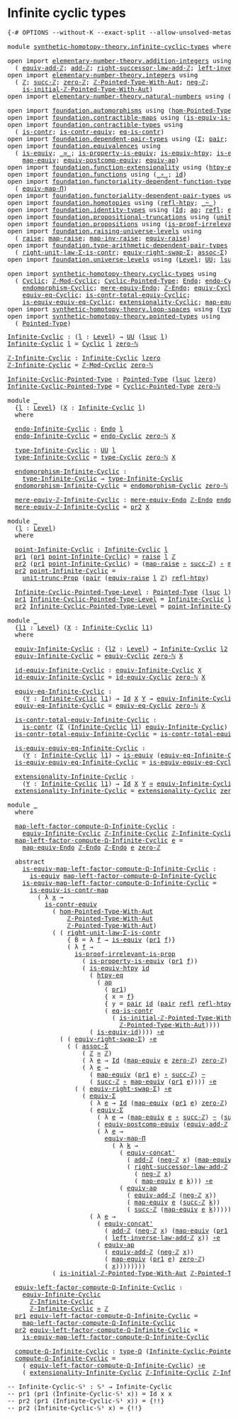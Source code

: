 # Infinite cyclic types

<pre class="Agda"><a id="34" class="Symbol">{-#</a> <a id="38" class="Keyword">OPTIONS</a> <a id="46" class="Pragma">--without-K</a> <a id="58" class="Pragma">--exact-split</a> <a id="72" class="Pragma">--allow-unsolved-metas</a> <a id="95" class="Symbol">#-}</a>

<a id="100" class="Keyword">module</a> <a id="107" href="synthetic-homotopy-theory.infinite-cyclic-types.html" class="Module">synthetic-homotopy-theory.infinite-cyclic-types</a> <a id="155" class="Keyword">where</a>

<a id="162" class="Keyword">open</a> <a id="167" class="Keyword">import</a> <a id="174" href="elementary-number-theory.addition-integers.html" class="Module">elementary-number-theory.addition-integers</a> <a id="217" class="Keyword">using</a>
  <a id="225" class="Symbol">(</a> <a id="227" href="elementary-number-theory.addition-integers.html#14008" class="Function">equiv-add-ℤ</a><a id="238" class="Symbol">;</a> <a id="240" href="elementary-number-theory.addition-integers.html#1489" class="Function">add-ℤ</a><a id="245" class="Symbol">;</a> <a id="247" href="elementary-number-theory.addition-integers.html#4028" class="Function">right-successor-law-add-ℤ</a><a id="272" class="Symbol">;</a> <a id="274" href="elementary-number-theory.addition-integers.html#7226" class="Function">left-inverse-law-add-ℤ</a><a id="296" class="Symbol">)</a>
<a id="298" class="Keyword">open</a> <a id="303" class="Keyword">import</a> <a id="310" href="elementary-number-theory.integers.html" class="Module">elementary-number-theory.integers</a> <a id="344" class="Keyword">using</a>
  <a id="352" class="Symbol">(</a> <a id="354" href="elementary-number-theory.integers.html#1789" class="Function">ℤ</a><a id="355" class="Symbol">;</a> <a id="357" href="elementary-number-theory.integers.html#3380" class="Function">succ-ℤ</a><a id="363" class="Symbol">;</a> <a id="365" href="elementary-number-theory.integers.html#2041" class="Function">zero-ℤ</a><a id="371" class="Symbol">;</a> <a id="373" href="elementary-number-theory.integers.html#11253" class="Function">ℤ-Pointed-Type-With-Aut</a><a id="396" class="Symbol">;</a> <a id="398" href="elementary-number-theory.integers.html#3749" class="Function">neg-ℤ</a><a id="403" class="Symbol">;</a>
    <a id="409" href="elementary-number-theory.integers.html#20772" class="Function">is-initial-ℤ-Pointed-Type-With-Aut</a><a id="443" class="Symbol">)</a>
<a id="445" class="Keyword">open</a> <a id="450" class="Keyword">import</a> <a id="457" href="elementary-number-theory.natural-numbers.html" class="Module">elementary-number-theory.natural-numbers</a> <a id="498" class="Keyword">using</a> <a id="504" class="Symbol">(</a><a id="505" href="elementary-number-theory.natural-numbers.html#1465" class="InductiveConstructor">zero-ℕ</a><a id="511" class="Symbol">)</a>

<a id="514" class="Keyword">open</a> <a id="519" class="Keyword">import</a> <a id="526" href="foundation.automorphisms.html" class="Module">foundation.automorphisms</a> <a id="551" class="Keyword">using</a> <a id="557" class="Symbol">(</a><a id="558" href="foundation.automorphisms.html#2986" class="Function">hom-Pointed-Type-With-Aut</a><a id="583" class="Symbol">)</a>
<a id="585" class="Keyword">open</a> <a id="590" class="Keyword">import</a> <a id="597" href="foundation.contractible-maps.html" class="Module">foundation.contractible-maps</a> <a id="626" class="Keyword">using</a> <a id="632" class="Symbol">(</a><a id="633" href="foundation-core.contractible-maps.html#2368" class="Function">is-equiv-is-contr-map</a><a id="654" class="Symbol">)</a>
<a id="656" class="Keyword">open</a> <a id="661" class="Keyword">import</a> <a id="668" href="foundation.contractible-types.html" class="Module">foundation.contractible-types</a> <a id="698" class="Keyword">using</a>
  <a id="706" class="Symbol">(</a> <a id="708" href="foundation-core.contractible-types.html#925" class="Function">is-contr</a><a id="716" class="Symbol">;</a> <a id="718" href="foundation-core.contractible-types.html#3230" class="Function">is-contr-equiv</a><a id="732" class="Symbol">;</a> <a id="734" href="foundation-core.contractible-types.html#1232" class="Function">eq-is-contr</a><a id="745" class="Symbol">)</a>
<a id="747" class="Keyword">open</a> <a id="752" class="Keyword">import</a> <a id="759" href="foundation.dependent-pair-types.html" class="Module">foundation.dependent-pair-types</a> <a id="791" class="Keyword">using</a> <a id="797" class="Symbol">(</a><a id="798" href="foundation-core.dependent-pair-types.html#502" class="Record">Σ</a><a id="799" class="Symbol">;</a> <a id="801" href="foundation-core.dependent-pair-types.html#575" class="InductiveConstructor">pair</a><a id="805" class="Symbol">;</a> <a id="807" href="foundation-core.dependent-pair-types.html#592" class="Field">pr1</a><a id="810" class="Symbol">;</a> <a id="812" href="foundation-core.dependent-pair-types.html#604" class="Field">pr2</a><a id="815" class="Symbol">)</a>
<a id="817" class="Keyword">open</a> <a id="822" class="Keyword">import</a> <a id="829" href="foundation.equivalences.html" class="Module">foundation.equivalences</a> <a id="853" class="Keyword">using</a>
  <a id="861" class="Symbol">(</a> <a id="863" href="foundation-core.equivalences.html#1542" class="Function">is-equiv</a><a id="871" class="Symbol">;</a> <a id="873" href="foundation-core.equivalences.html#1607" class="Function Operator">_≃_</a><a id="876" class="Symbol">;</a> <a id="878" href="foundation.equivalences.html#13429" class="Function">is-property-is-equiv</a><a id="898" class="Symbol">;</a> <a id="900" href="foundation-core.equivalences.html#10132" class="Function">is-equiv-htpy</a><a id="913" class="Symbol">;</a> <a id="915" href="foundation-core.equivalences.html#2309" class="Function">is-equiv-id</a><a id="926" class="Symbol">;</a> <a id="928" href="foundation-core.equivalences.html#7843" class="Function Operator">_∘e_</a><a id="932" class="Symbol">;</a>
    <a id="938" href="foundation-core.equivalences.html#1807" class="Function">map-equiv</a><a id="947" class="Symbol">;</a> <a id="949" href="foundation.equivalences.html#18177" class="Function">equiv-postcomp-equiv</a><a id="969" class="Symbol">;</a> <a id="971" href="foundation-core.equivalences.html#16720" class="Function">equiv-ap</a><a id="979" class="Symbol">)</a>
<a id="981" class="Keyword">open</a> <a id="986" class="Keyword">import</a> <a id="993" href="foundation.function-extensionality.html" class="Module">foundation.function-extensionality</a> <a id="1028" class="Keyword">using</a> <a id="1034" class="Symbol">(</a><a id="1035" href="foundation.function-extensionality.html#946" class="Function">htpy-eq</a><a id="1042" class="Symbol">)</a>
<a id="1044" class="Keyword">open</a> <a id="1049" class="Keyword">import</a> <a id="1056" href="foundation.functions.html" class="Module">foundation.functions</a> <a id="1077" class="Keyword">using</a> <a id="1083" class="Symbol">(</a><a id="1084" href="foundation-core.functions.html#407" class="Function Operator">_∘_</a><a id="1087" class="Symbol">;</a> <a id="1089" href="foundation-core.functions.html#309" class="Function">id</a><a id="1091" class="Symbol">)</a>
<a id="1093" class="Keyword">open</a> <a id="1098" class="Keyword">import</a> <a id="1105" href="foundation.functoriality-dependent-function-types.html" class="Module">foundation.functoriality-dependent-function-types</a> <a id="1155" class="Keyword">using</a>
  <a id="1163" class="Symbol">(</a> <a id="1165" href="foundation.functoriality-dependent-function-types.html#3637" class="Function">equiv-map-Π</a><a id="1176" class="Symbol">)</a>
<a id="1178" class="Keyword">open</a> <a id="1183" class="Keyword">import</a> <a id="1190" href="foundation.functoriality-dependent-pair-types.html" class="Module">foundation.functoriality-dependent-pair-types</a> <a id="1236" class="Keyword">using</a> <a id="1242" class="Symbol">(</a><a id="1243" href="foundation-core.functoriality-dependent-pair-types.html#10421" class="Function">equiv-Σ</a><a id="1250" class="Symbol">)</a>
<a id="1252" class="Keyword">open</a> <a id="1257" class="Keyword">import</a> <a id="1264" href="foundation.homotopies.html" class="Module">foundation.homotopies</a> <a id="1286" class="Keyword">using</a> <a id="1292" class="Symbol">(</a><a id="1293" href="foundation-core.homotopies.html#632" class="Function">refl-htpy</a><a id="1302" class="Symbol">;</a> <a id="1304" href="foundation-core.homotopies.html#467" class="Function Operator">_~_</a><a id="1307" class="Symbol">)</a>
<a id="1309" class="Keyword">open</a> <a id="1314" class="Keyword">import</a> <a id="1321" href="foundation.identity-types.html" class="Module">foundation.identity-types</a> <a id="1347" class="Keyword">using</a> <a id="1353" class="Symbol">(</a><a id="1354" href="foundation-core.identity-types.html#641" class="Datatype">Id</a><a id="1356" class="Symbol">;</a> <a id="1358" href="foundation-core.identity-types.html#2853" class="Function">ap</a><a id="1360" class="Symbol">;</a> <a id="1362" href="foundation-core.identity-types.html#694" class="InductiveConstructor">refl</a><a id="1366" class="Symbol">;</a> <a id="1368" href="foundation.identity-types.html#2710" class="Function">equiv-concat&#39;</a><a id="1381" class="Symbol">)</a>
<a id="1383" class="Keyword">open</a> <a id="1388" class="Keyword">import</a> <a id="1395" href="foundation.propositional-truncations.html" class="Module">foundation.propositional-truncations</a> <a id="1432" class="Keyword">using</a> <a id="1438" class="Symbol">(</a><a id="1439" href="foundation.propositional-truncations.html#2096" class="Function">unit-trunc-Prop</a><a id="1454" class="Symbol">)</a>
<a id="1456" class="Keyword">open</a> <a id="1461" class="Keyword">import</a> <a id="1468" href="foundation.propositions.html" class="Module">foundation.propositions</a> <a id="1492" class="Keyword">using</a> <a id="1498" class="Symbol">(</a><a id="1499" href="foundation-core.propositions.html#2978" class="Function">is-proof-irrelevant-is-prop</a><a id="1526" class="Symbol">)</a>
<a id="1528" class="Keyword">open</a> <a id="1533" class="Keyword">import</a> <a id="1540" href="foundation.raising-universe-levels.html" class="Module">foundation.raising-universe-levels</a> <a id="1575" class="Keyword">using</a>
  <a id="1583" class="Symbol">(</a> <a id="1585" href="foundation.raising-universe-levels.html#964" class="Datatype">raise</a><a id="1590" class="Symbol">;</a> <a id="1592" href="foundation.raising-universe-levels.html#1029" class="InductiveConstructor">map-raise</a><a id="1601" class="Symbol">;</a> <a id="1603" href="foundation.raising-universe-levels.html#1105" class="Function">map-inv-raise</a><a id="1616" class="Symbol">;</a> <a id="1618" href="foundation.raising-universe-levels.html#1541" class="Function">equiv-raise</a><a id="1629" class="Symbol">)</a>
<a id="1631" class="Keyword">open</a> <a id="1636" class="Keyword">import</a> <a id="1643" href="foundation.type-arithmetic-dependent-pair-types.html" class="Module">foundation.type-arithmetic-dependent-pair-types</a> <a id="1691" class="Keyword">using</a>
  <a id="1699" class="Symbol">(</a> <a id="1701" href="foundation-core.type-arithmetic-dependent-pair-types.html#4301" class="Function">right-unit-law-Σ-is-contr</a><a id="1726" class="Symbol">;</a> <a id="1728" href="foundation-core.type-arithmetic-dependent-pair-types.html#11499" class="Function">equiv-right-swap-Σ</a><a id="1746" class="Symbol">;</a> <a id="1748" href="foundation-core.type-arithmetic-dependent-pair-types.html#5662" class="Function">assoc-Σ</a><a id="1755" class="Symbol">)</a>
<a id="1757" class="Keyword">open</a> <a id="1762" class="Keyword">import</a> <a id="1769" href="foundation.universe-levels.html" class="Module">foundation.universe-levels</a> <a id="1796" class="Keyword">using</a> <a id="1802" class="Symbol">(</a><a id="1803" href="Agda.Primitive.html#597" class="Postulate">Level</a><a id="1808" class="Symbol">;</a> <a id="1810" href="foundation-core.universe-levels.html#222" class="Primitive">UU</a><a id="1812" class="Symbol">;</a> <a id="1814" href="Agda.Primitive.html#780" class="Primitive">lsuc</a><a id="1818" class="Symbol">;</a> <a id="1820" href="Agda.Primitive.html#764" class="Primitive">lzero</a><a id="1825" class="Symbol">;</a> <a id="1827" href="Agda.Primitive.html#810" class="Primitive Operator">_⊔_</a><a id="1830" class="Symbol">)</a>

<a id="1833" class="Keyword">open</a> <a id="1838" class="Keyword">import</a> <a id="1845" href="synthetic-homotopy-theory.cyclic-types.html" class="Module">synthetic-homotopy-theory.cyclic-types</a> <a id="1884" class="Keyword">using</a>
  <a id="1892" class="Symbol">(</a> <a id="1894" href="synthetic-homotopy-theory.cyclic-types.html#14206" class="Function">Cyclic</a><a id="1900" class="Symbol">;</a> <a id="1902" href="synthetic-homotopy-theory.cyclic-types.html#14289" class="Function">ℤ-Mod-Cyclic</a><a id="1914" class="Symbol">;</a> <a id="1916" href="synthetic-homotopy-theory.cyclic-types.html#14425" class="Function">Cyclic-Pointed-Type</a><a id="1935" class="Symbol">;</a> <a id="1937" href="synthetic-homotopy-theory.cyclic-types.html#3566" class="Function">Endo</a><a id="1941" class="Symbol">;</a> <a id="1943" href="synthetic-homotopy-theory.cyclic-types.html#14574" class="Function">endo-Cyclic</a><a id="1954" class="Symbol">;</a> <a id="1956" href="synthetic-homotopy-theory.cyclic-types.html#14651" class="Function">type-Cyclic</a><a id="1967" class="Symbol">;</a>
    <a id="1973" href="synthetic-homotopy-theory.cyclic-types.html#15209" class="Function">endomorphism-Cyclic</a><a id="1992" class="Symbol">;</a> <a id="1994" href="synthetic-homotopy-theory.cyclic-types.html#4577" class="Function">mere-equiv-Endo</a><a id="2009" class="Symbol">;</a> <a id="2011" href="synthetic-homotopy-theory.cyclic-types.html#3790" class="Function">ℤ-Endo</a><a id="2017" class="Symbol">;</a> <a id="2019" href="synthetic-homotopy-theory.cyclic-types.html#15453" class="Function">equiv-Cyclic</a><a id="2031" class="Symbol">;</a> <a id="2033" href="synthetic-homotopy-theory.cyclic-types.html#16476" class="Function">id-equiv-Cyclic</a><a id="2048" class="Symbol">;</a>
    <a id="2054" href="synthetic-homotopy-theory.cyclic-types.html#16617" class="Function">equiv-eq-Cyclic</a><a id="2069" class="Symbol">;</a> <a id="2071" href="synthetic-homotopy-theory.cyclic-types.html#16727" class="Function">is-contr-total-equiv-Cyclic</a><a id="2098" class="Symbol">;</a>
    <a id="2104" href="synthetic-homotopy-theory.cyclic-types.html#17156" class="Function">is-equiv-equiv-eq-Cyclic</a><a id="2128" class="Symbol">;</a> <a id="2130" href="synthetic-homotopy-theory.cyclic-types.html#17395" class="Function">extensionality-Cyclic</a><a id="2151" class="Symbol">;</a> <a id="2153" href="synthetic-homotopy-theory.cyclic-types.html#4239" class="Function">map-equiv-Endo</a><a id="2167" class="Symbol">)</a>
<a id="2169" class="Keyword">open</a> <a id="2174" class="Keyword">import</a> <a id="2181" href="synthetic-homotopy-theory.loop-spaces.html" class="Module">synthetic-homotopy-theory.loop-spaces</a> <a id="2219" class="Keyword">using</a> <a id="2225" class="Symbol">(</a><a id="2226" href="synthetic-homotopy-theory.loop-spaces.html#1123" class="Function">type-Ω</a><a id="2232" class="Symbol">)</a>
<a id="2234" class="Keyword">open</a> <a id="2239" class="Keyword">import</a> <a id="2246" href="synthetic-homotopy-theory.pointed-types.html" class="Module">synthetic-homotopy-theory.pointed-types</a> <a id="2286" class="Keyword">using</a>
  <a id="2294" class="Symbol">(</a> <a id="2296" href="synthetic-homotopy-theory.pointed-types.html#392" class="Function">Pointed-Type</a><a id="2308" class="Symbol">)</a>
</pre>
<pre class="Agda"><a id="Infinite-Cyclic"></a><a id="2323" href="synthetic-homotopy-theory.infinite-cyclic-types.html#2323" class="Function">Infinite-Cyclic</a> <a id="2339" class="Symbol">:</a> <a id="2341" class="Symbol">(</a><a id="2342" href="synthetic-homotopy-theory.infinite-cyclic-types.html#2342" class="Bound">l</a> <a id="2344" class="Symbol">:</a> <a id="2346" href="Agda.Primitive.html#597" class="Postulate">Level</a><a id="2351" class="Symbol">)</a> <a id="2353" class="Symbol">→</a> <a id="2355" href="foundation-core.universe-levels.html#222" class="Primitive">UU</a> <a id="2358" class="Symbol">(</a><a id="2359" href="Agda.Primitive.html#780" class="Primitive">lsuc</a> <a id="2364" href="synthetic-homotopy-theory.infinite-cyclic-types.html#2342" class="Bound">l</a><a id="2365" class="Symbol">)</a>
<a id="2367" href="synthetic-homotopy-theory.infinite-cyclic-types.html#2323" class="Function">Infinite-Cyclic</a> <a id="2383" href="synthetic-homotopy-theory.infinite-cyclic-types.html#2383" class="Bound">l</a> <a id="2385" class="Symbol">=</a> <a id="2387" href="synthetic-homotopy-theory.cyclic-types.html#14206" class="Function">Cyclic</a> <a id="2394" href="synthetic-homotopy-theory.infinite-cyclic-types.html#2383" class="Bound">l</a> <a id="2396" href="elementary-number-theory.natural-numbers.html#1465" class="InductiveConstructor">zero-ℕ</a> 

<a id="ℤ-Infinite-Cyclic"></a><a id="2405" href="synthetic-homotopy-theory.infinite-cyclic-types.html#2405" class="Function">ℤ-Infinite-Cyclic</a> <a id="2423" class="Symbol">:</a> <a id="2425" href="synthetic-homotopy-theory.infinite-cyclic-types.html#2323" class="Function">Infinite-Cyclic</a> <a id="2441" href="Agda.Primitive.html#764" class="Primitive">lzero</a>
<a id="2447" href="synthetic-homotopy-theory.infinite-cyclic-types.html#2405" class="Function">ℤ-Infinite-Cyclic</a> <a id="2465" class="Symbol">=</a> <a id="2467" href="synthetic-homotopy-theory.cyclic-types.html#14289" class="Function">ℤ-Mod-Cyclic</a> <a id="2480" href="elementary-number-theory.natural-numbers.html#1465" class="InductiveConstructor">zero-ℕ</a>

<a id="Infinite-Cyclic-Pointed-Type"></a><a id="2488" href="synthetic-homotopy-theory.infinite-cyclic-types.html#2488" class="Function">Infinite-Cyclic-Pointed-Type</a> <a id="2517" class="Symbol">:</a> <a id="2519" href="synthetic-homotopy-theory.pointed-types.html#392" class="Function">Pointed-Type</a> <a id="2532" class="Symbol">(</a><a id="2533" href="Agda.Primitive.html#780" class="Primitive">lsuc</a> <a id="2538" href="Agda.Primitive.html#764" class="Primitive">lzero</a><a id="2543" class="Symbol">)</a>
<a id="2545" href="synthetic-homotopy-theory.infinite-cyclic-types.html#2488" class="Function">Infinite-Cyclic-Pointed-Type</a> <a id="2574" class="Symbol">=</a> <a id="2576" href="synthetic-homotopy-theory.cyclic-types.html#14425" class="Function">Cyclic-Pointed-Type</a> <a id="2596" href="elementary-number-theory.natural-numbers.html#1465" class="InductiveConstructor">zero-ℕ</a>

<a id="2604" class="Keyword">module</a> <a id="2611" href="synthetic-homotopy-theory.infinite-cyclic-types.html#2611" class="Module">_</a>
  <a id="2615" class="Symbol">{</a><a id="2616" href="synthetic-homotopy-theory.infinite-cyclic-types.html#2616" class="Bound">l</a> <a id="2618" class="Symbol">:</a> <a id="2620" href="Agda.Primitive.html#597" class="Postulate">Level</a><a id="2625" class="Symbol">}</a> <a id="2627" class="Symbol">(</a><a id="2628" href="synthetic-homotopy-theory.infinite-cyclic-types.html#2628" class="Bound">X</a> <a id="2630" class="Symbol">:</a> <a id="2632" href="synthetic-homotopy-theory.infinite-cyclic-types.html#2323" class="Function">Infinite-Cyclic</a> <a id="2648" href="synthetic-homotopy-theory.infinite-cyclic-types.html#2616" class="Bound">l</a><a id="2649" class="Symbol">)</a>
  <a id="2653" class="Keyword">where</a>

  <a id="2662" href="synthetic-homotopy-theory.infinite-cyclic-types.html#2662" class="Function">endo-Infinite-Cyclic</a> <a id="2683" class="Symbol">:</a> <a id="2685" href="synthetic-homotopy-theory.cyclic-types.html#3566" class="Function">Endo</a> <a id="2690" href="synthetic-homotopy-theory.infinite-cyclic-types.html#2616" class="Bound">l</a>
  <a id="2694" href="synthetic-homotopy-theory.infinite-cyclic-types.html#2662" class="Function">endo-Infinite-Cyclic</a> <a id="2715" class="Symbol">=</a> <a id="2717" href="synthetic-homotopy-theory.cyclic-types.html#14574" class="Function">endo-Cyclic</a> <a id="2729" href="elementary-number-theory.natural-numbers.html#1465" class="InductiveConstructor">zero-ℕ</a> <a id="2736" href="synthetic-homotopy-theory.infinite-cyclic-types.html#2628" class="Bound">X</a>
  
  <a id="2743" href="synthetic-homotopy-theory.infinite-cyclic-types.html#2743" class="Function">type-Infinite-Cyclic</a> <a id="2764" class="Symbol">:</a> <a id="2766" href="foundation-core.universe-levels.html#222" class="Primitive">UU</a> <a id="2769" href="synthetic-homotopy-theory.infinite-cyclic-types.html#2616" class="Bound">l</a>
  <a id="2773" href="synthetic-homotopy-theory.infinite-cyclic-types.html#2743" class="Function">type-Infinite-Cyclic</a> <a id="2794" class="Symbol">=</a> <a id="2796" href="synthetic-homotopy-theory.cyclic-types.html#14651" class="Function">type-Cyclic</a> <a id="2808" href="elementary-number-theory.natural-numbers.html#1465" class="InductiveConstructor">zero-ℕ</a> <a id="2815" href="synthetic-homotopy-theory.infinite-cyclic-types.html#2628" class="Bound">X</a>
  
  <a id="2822" href="synthetic-homotopy-theory.infinite-cyclic-types.html#2822" class="Function">endomorphism-Infinite-Cyclic</a> <a id="2851" class="Symbol">:</a>
    <a id="2857" href="synthetic-homotopy-theory.infinite-cyclic-types.html#2743" class="Function">type-Infinite-Cyclic</a> <a id="2878" class="Symbol">→</a> <a id="2880" href="synthetic-homotopy-theory.infinite-cyclic-types.html#2743" class="Function">type-Infinite-Cyclic</a>
  <a id="2903" href="synthetic-homotopy-theory.infinite-cyclic-types.html#2822" class="Function">endomorphism-Infinite-Cyclic</a> <a id="2932" class="Symbol">=</a> <a id="2934" href="synthetic-homotopy-theory.cyclic-types.html#15209" class="Function">endomorphism-Cyclic</a> <a id="2954" href="elementary-number-theory.natural-numbers.html#1465" class="InductiveConstructor">zero-ℕ</a> <a id="2961" href="synthetic-homotopy-theory.infinite-cyclic-types.html#2628" class="Bound">X</a>

  <a id="2966" href="synthetic-homotopy-theory.infinite-cyclic-types.html#2966" class="Function">mere-equiv-ℤ-Infinite-Cyclic</a> <a id="2995" class="Symbol">:</a> <a id="2997" href="synthetic-homotopy-theory.cyclic-types.html#4577" class="Function">mere-equiv-Endo</a> <a id="3013" href="synthetic-homotopy-theory.cyclic-types.html#3790" class="Function">ℤ-Endo</a> <a id="3020" href="synthetic-homotopy-theory.infinite-cyclic-types.html#2662" class="Function">endo-Infinite-Cyclic</a>
  <a id="3043" href="synthetic-homotopy-theory.infinite-cyclic-types.html#2966" class="Function">mere-equiv-ℤ-Infinite-Cyclic</a> <a id="3072" class="Symbol">=</a> <a id="3074" href="foundation-core.dependent-pair-types.html#604" class="Field">pr2</a> <a id="3078" href="synthetic-homotopy-theory.infinite-cyclic-types.html#2628" class="Bound">X</a>
  
<a id="3083" class="Keyword">module</a> <a id="3090" href="synthetic-homotopy-theory.infinite-cyclic-types.html#3090" class="Module">_</a>
  <a id="3094" class="Symbol">(</a><a id="3095" href="synthetic-homotopy-theory.infinite-cyclic-types.html#3095" class="Bound">l</a> <a id="3097" class="Symbol">:</a> <a id="3099" href="Agda.Primitive.html#597" class="Postulate">Level</a><a id="3104" class="Symbol">)</a>
  <a id="3108" class="Keyword">where</a>

  <a id="3117" href="synthetic-homotopy-theory.infinite-cyclic-types.html#3117" class="Function">point-Infinite-Cyclic</a> <a id="3139" class="Symbol">:</a> <a id="3141" href="synthetic-homotopy-theory.infinite-cyclic-types.html#2323" class="Function">Infinite-Cyclic</a> <a id="3157" href="synthetic-homotopy-theory.infinite-cyclic-types.html#3095" class="Bound">l</a>
  <a id="3161" href="foundation-core.dependent-pair-types.html#592" class="Field">pr1</a> <a id="3165" class="Symbol">(</a><a id="3166" href="foundation-core.dependent-pair-types.html#592" class="Field">pr1</a> <a id="3170" href="synthetic-homotopy-theory.infinite-cyclic-types.html#3117" class="Function">point-Infinite-Cyclic</a><a id="3191" class="Symbol">)</a> <a id="3193" class="Symbol">=</a> <a id="3195" href="foundation.raising-universe-levels.html#964" class="Datatype">raise</a> <a id="3201" href="synthetic-homotopy-theory.infinite-cyclic-types.html#3095" class="Bound">l</a> <a id="3203" href="elementary-number-theory.integers.html#1789" class="Function">ℤ</a>
  <a id="3207" href="foundation-core.dependent-pair-types.html#604" class="Field">pr2</a> <a id="3211" class="Symbol">(</a><a id="3212" href="foundation-core.dependent-pair-types.html#592" class="Field">pr1</a> <a id="3216" href="synthetic-homotopy-theory.infinite-cyclic-types.html#3117" class="Function">point-Infinite-Cyclic</a><a id="3237" class="Symbol">)</a> <a id="3239" class="Symbol">=</a> <a id="3241" class="Symbol">(</a><a id="3242" href="foundation.raising-universe-levels.html#1029" class="InductiveConstructor">map-raise</a> <a id="3252" href="foundation-core.functions.html#407" class="Function Operator">∘</a> <a id="3254" href="elementary-number-theory.integers.html#3380" class="Function">succ-ℤ</a><a id="3260" class="Symbol">)</a> <a id="3262" href="foundation-core.functions.html#407" class="Function Operator">∘</a> <a id="3264" href="foundation.raising-universe-levels.html#1105" class="Function">map-inv-raise</a>
  <a id="3280" href="foundation-core.dependent-pair-types.html#604" class="Field">pr2</a> <a id="3284" href="synthetic-homotopy-theory.infinite-cyclic-types.html#3117" class="Function">point-Infinite-Cyclic</a> <a id="3306" class="Symbol">=</a>
    <a id="3312" href="foundation.propositional-truncations.html#2096" class="Function">unit-trunc-Prop</a> <a id="3328" class="Symbol">(</a><a id="3329" href="foundation-core.dependent-pair-types.html#575" class="InductiveConstructor">pair</a> <a id="3334" class="Symbol">(</a><a id="3335" href="foundation.raising-universe-levels.html#1541" class="Function">equiv-raise</a> <a id="3347" href="synthetic-homotopy-theory.infinite-cyclic-types.html#3095" class="Bound">l</a> <a id="3349" href="elementary-number-theory.integers.html#1789" class="Function">ℤ</a><a id="3350" class="Symbol">)</a> <a id="3352" href="foundation-core.homotopies.html#632" class="Function">refl-htpy</a><a id="3361" class="Symbol">)</a>

  <a id="3366" href="synthetic-homotopy-theory.infinite-cyclic-types.html#3366" class="Function">Infinite-Cyclic-Pointed-Type-Level</a> <a id="3401" class="Symbol">:</a> <a id="3403" href="synthetic-homotopy-theory.pointed-types.html#392" class="Function">Pointed-Type</a> <a id="3416" class="Symbol">(</a><a id="3417" href="Agda.Primitive.html#780" class="Primitive">lsuc</a> <a id="3422" href="synthetic-homotopy-theory.infinite-cyclic-types.html#3095" class="Bound">l</a><a id="3423" class="Symbol">)</a>
  <a id="3427" href="foundation-core.dependent-pair-types.html#592" class="Field">pr1</a> <a id="3431" href="synthetic-homotopy-theory.infinite-cyclic-types.html#3366" class="Function">Infinite-Cyclic-Pointed-Type-Level</a> <a id="3466" class="Symbol">=</a> <a id="3468" href="synthetic-homotopy-theory.infinite-cyclic-types.html#2323" class="Function">Infinite-Cyclic</a> <a id="3484" href="synthetic-homotopy-theory.infinite-cyclic-types.html#3095" class="Bound">l</a>
  <a id="3488" href="foundation-core.dependent-pair-types.html#604" class="Field">pr2</a> <a id="3492" href="synthetic-homotopy-theory.infinite-cyclic-types.html#3366" class="Function">Infinite-Cyclic-Pointed-Type-Level</a> <a id="3527" class="Symbol">=</a> <a id="3529" href="synthetic-homotopy-theory.infinite-cyclic-types.html#3117" class="Function">point-Infinite-Cyclic</a>

<a id="3552" class="Keyword">module</a> <a id="3559" href="synthetic-homotopy-theory.infinite-cyclic-types.html#3559" class="Module">_</a>
  <a id="3563" class="Symbol">{</a><a id="3564" href="synthetic-homotopy-theory.infinite-cyclic-types.html#3564" class="Bound">l1</a> <a id="3567" class="Symbol">:</a> <a id="3569" href="Agda.Primitive.html#597" class="Postulate">Level</a><a id="3574" class="Symbol">}</a> <a id="3576" class="Symbol">(</a><a id="3577" href="synthetic-homotopy-theory.infinite-cyclic-types.html#3577" class="Bound">X</a> <a id="3579" class="Symbol">:</a> <a id="3581" href="synthetic-homotopy-theory.infinite-cyclic-types.html#2323" class="Function">Infinite-Cyclic</a> <a id="3597" href="synthetic-homotopy-theory.infinite-cyclic-types.html#3564" class="Bound">l1</a><a id="3599" class="Symbol">)</a> 
  <a id="3604" class="Keyword">where</a>
  
  <a id="3615" href="synthetic-homotopy-theory.infinite-cyclic-types.html#3615" class="Function">equiv-Infinite-Cyclic</a> <a id="3637" class="Symbol">:</a> <a id="3639" class="Symbol">{</a><a id="3640" href="synthetic-homotopy-theory.infinite-cyclic-types.html#3640" class="Bound">l2</a> <a id="3643" class="Symbol">:</a> <a id="3645" href="Agda.Primitive.html#597" class="Postulate">Level</a><a id="3650" class="Symbol">}</a> <a id="3652" class="Symbol">→</a> <a id="3654" href="synthetic-homotopy-theory.infinite-cyclic-types.html#2323" class="Function">Infinite-Cyclic</a> <a id="3670" href="synthetic-homotopy-theory.infinite-cyclic-types.html#3640" class="Bound">l2</a> <a id="3673" class="Symbol">→</a> <a id="3675" href="foundation-core.universe-levels.html#222" class="Primitive">UU</a> <a id="3678" class="Symbol">(</a><a id="3679" href="synthetic-homotopy-theory.infinite-cyclic-types.html#3564" class="Bound">l1</a> <a id="3682" href="Agda.Primitive.html#810" class="Primitive Operator">⊔</a> <a id="3684" href="synthetic-homotopy-theory.infinite-cyclic-types.html#3640" class="Bound">l2</a><a id="3686" class="Symbol">)</a>
  <a id="3690" href="synthetic-homotopy-theory.infinite-cyclic-types.html#3615" class="Function">equiv-Infinite-Cyclic</a> <a id="3712" class="Symbol">=</a> <a id="3714" href="synthetic-homotopy-theory.cyclic-types.html#15453" class="Function">equiv-Cyclic</a> <a id="3727" href="elementary-number-theory.natural-numbers.html#1465" class="InductiveConstructor">zero-ℕ</a> <a id="3734" href="synthetic-homotopy-theory.infinite-cyclic-types.html#3577" class="Bound">X</a>

  <a id="3739" href="synthetic-homotopy-theory.infinite-cyclic-types.html#3739" class="Function">id-equiv-Infinite-Cyclic</a> <a id="3764" class="Symbol">:</a> <a id="3766" href="synthetic-homotopy-theory.infinite-cyclic-types.html#3615" class="Function">equiv-Infinite-Cyclic</a> <a id="3788" href="synthetic-homotopy-theory.infinite-cyclic-types.html#3577" class="Bound">X</a>
  <a id="3792" href="synthetic-homotopy-theory.infinite-cyclic-types.html#3739" class="Function">id-equiv-Infinite-Cyclic</a> <a id="3817" class="Symbol">=</a> <a id="3819" href="synthetic-homotopy-theory.cyclic-types.html#16476" class="Function">id-equiv-Cyclic</a> <a id="3835" href="elementary-number-theory.natural-numbers.html#1465" class="InductiveConstructor">zero-ℕ</a> <a id="3842" href="synthetic-homotopy-theory.infinite-cyclic-types.html#3577" class="Bound">X</a>

  <a id="3847" href="synthetic-homotopy-theory.infinite-cyclic-types.html#3847" class="Function">equiv-eq-Infinite-Cyclic</a> <a id="3872" class="Symbol">:</a>
    <a id="3878" class="Symbol">(</a><a id="3879" href="synthetic-homotopy-theory.infinite-cyclic-types.html#3879" class="Bound">Y</a> <a id="3881" class="Symbol">:</a> <a id="3883" href="synthetic-homotopy-theory.infinite-cyclic-types.html#2323" class="Function">Infinite-Cyclic</a> <a id="3899" href="synthetic-homotopy-theory.infinite-cyclic-types.html#3564" class="Bound">l1</a><a id="3901" class="Symbol">)</a> <a id="3903" class="Symbol">→</a> <a id="3905" href="foundation-core.identity-types.html#641" class="Datatype">Id</a> <a id="3908" href="synthetic-homotopy-theory.infinite-cyclic-types.html#3577" class="Bound">X</a> <a id="3910" href="synthetic-homotopy-theory.infinite-cyclic-types.html#3879" class="Bound">Y</a> <a id="3912" class="Symbol">→</a> <a id="3914" href="synthetic-homotopy-theory.infinite-cyclic-types.html#3615" class="Function">equiv-Infinite-Cyclic</a> <a id="3936" href="synthetic-homotopy-theory.infinite-cyclic-types.html#3879" class="Bound">Y</a>
  <a id="3940" href="synthetic-homotopy-theory.infinite-cyclic-types.html#3847" class="Function">equiv-eq-Infinite-Cyclic</a> <a id="3965" class="Symbol">=</a> <a id="3967" href="synthetic-homotopy-theory.cyclic-types.html#16617" class="Function">equiv-eq-Cyclic</a> <a id="3983" href="elementary-number-theory.natural-numbers.html#1465" class="InductiveConstructor">zero-ℕ</a> <a id="3990" href="synthetic-homotopy-theory.infinite-cyclic-types.html#3577" class="Bound">X</a>
  
  <a id="3997" href="synthetic-homotopy-theory.infinite-cyclic-types.html#3997" class="Function">is-contr-total-equiv-Infinite-Cyclic</a> <a id="4034" class="Symbol">:</a>
    <a id="4040" href="foundation-core.contractible-types.html#925" class="Function">is-contr</a> <a id="4049" class="Symbol">(</a><a id="4050" href="foundation-core.dependent-pair-types.html#502" class="Record">Σ</a> <a id="4052" class="Symbol">(</a><a id="4053" href="synthetic-homotopy-theory.infinite-cyclic-types.html#2323" class="Function">Infinite-Cyclic</a> <a id="4069" href="synthetic-homotopy-theory.infinite-cyclic-types.html#3564" class="Bound">l1</a><a id="4071" class="Symbol">)</a> <a id="4073" href="synthetic-homotopy-theory.infinite-cyclic-types.html#3615" class="Function">equiv-Infinite-Cyclic</a><a id="4094" class="Symbol">)</a>
  <a id="4098" href="synthetic-homotopy-theory.infinite-cyclic-types.html#3997" class="Function">is-contr-total-equiv-Infinite-Cyclic</a> <a id="4135" class="Symbol">=</a> <a id="4137" href="synthetic-homotopy-theory.cyclic-types.html#16727" class="Function">is-contr-total-equiv-Cyclic</a> <a id="4165" href="elementary-number-theory.natural-numbers.html#1465" class="InductiveConstructor">zero-ℕ</a> <a id="4172" href="synthetic-homotopy-theory.infinite-cyclic-types.html#3577" class="Bound">X</a>

  <a id="4177" href="synthetic-homotopy-theory.infinite-cyclic-types.html#4177" class="Function">is-equiv-equiv-eq-Infinite-Cyclic</a> <a id="4211" class="Symbol">:</a>
    <a id="4217" class="Symbol">(</a><a id="4218" href="synthetic-homotopy-theory.infinite-cyclic-types.html#4218" class="Bound">Y</a> <a id="4220" class="Symbol">:</a> <a id="4222" href="synthetic-homotopy-theory.infinite-cyclic-types.html#2323" class="Function">Infinite-Cyclic</a> <a id="4238" href="synthetic-homotopy-theory.infinite-cyclic-types.html#3564" class="Bound">l1</a><a id="4240" class="Symbol">)</a> <a id="4242" class="Symbol">→</a> <a id="4244" href="foundation-core.equivalences.html#1542" class="Function">is-equiv</a> <a id="4253" class="Symbol">(</a><a id="4254" href="synthetic-homotopy-theory.infinite-cyclic-types.html#3847" class="Function">equiv-eq-Infinite-Cyclic</a> <a id="4279" href="synthetic-homotopy-theory.infinite-cyclic-types.html#4218" class="Bound">Y</a><a id="4280" class="Symbol">)</a>
  <a id="4284" href="synthetic-homotopy-theory.infinite-cyclic-types.html#4177" class="Function">is-equiv-equiv-eq-Infinite-Cyclic</a> <a id="4318" class="Symbol">=</a> <a id="4320" href="synthetic-homotopy-theory.cyclic-types.html#17156" class="Function">is-equiv-equiv-eq-Cyclic</a> <a id="4345" href="elementary-number-theory.natural-numbers.html#1465" class="InductiveConstructor">zero-ℕ</a> <a id="4352" href="synthetic-homotopy-theory.infinite-cyclic-types.html#3577" class="Bound">X</a>

  <a id="4357" href="synthetic-homotopy-theory.infinite-cyclic-types.html#4357" class="Function">extensionality-Infinite-Cyclic</a> <a id="4388" class="Symbol">:</a>
    <a id="4394" class="Symbol">(</a><a id="4395" href="synthetic-homotopy-theory.infinite-cyclic-types.html#4395" class="Bound">Y</a> <a id="4397" class="Symbol">:</a> <a id="4399" href="synthetic-homotopy-theory.infinite-cyclic-types.html#2323" class="Function">Infinite-Cyclic</a> <a id="4415" href="synthetic-homotopy-theory.infinite-cyclic-types.html#3564" class="Bound">l1</a><a id="4417" class="Symbol">)</a> <a id="4419" class="Symbol">→</a> <a id="4421" href="foundation-core.identity-types.html#641" class="Datatype">Id</a> <a id="4424" href="synthetic-homotopy-theory.infinite-cyclic-types.html#3577" class="Bound">X</a> <a id="4426" href="synthetic-homotopy-theory.infinite-cyclic-types.html#4395" class="Bound">Y</a> <a id="4428" href="foundation-core.equivalences.html#1607" class="Function Operator">≃</a> <a id="4430" href="synthetic-homotopy-theory.infinite-cyclic-types.html#3615" class="Function">equiv-Infinite-Cyclic</a> <a id="4452" href="synthetic-homotopy-theory.infinite-cyclic-types.html#4395" class="Bound">Y</a>
  <a id="4456" href="synthetic-homotopy-theory.infinite-cyclic-types.html#4357" class="Function">extensionality-Infinite-Cyclic</a> <a id="4487" class="Symbol">=</a> <a id="4489" href="synthetic-homotopy-theory.cyclic-types.html#17395" class="Function">extensionality-Cyclic</a> <a id="4511" href="elementary-number-theory.natural-numbers.html#1465" class="InductiveConstructor">zero-ℕ</a> <a id="4518" href="synthetic-homotopy-theory.infinite-cyclic-types.html#3577" class="Bound">X</a>

<a id="4521" class="Keyword">module</a> <a id="4528" href="synthetic-homotopy-theory.infinite-cyclic-types.html#4528" class="Module">_</a>
  <a id="4532" class="Keyword">where</a>
  
  <a id="4543" href="synthetic-homotopy-theory.infinite-cyclic-types.html#4543" class="Function">map-left-factor-compute-Ω-Infinite-Cyclic</a> <a id="4585" class="Symbol">:</a>
    <a id="4591" href="synthetic-homotopy-theory.infinite-cyclic-types.html#3615" class="Function">equiv-Infinite-Cyclic</a> <a id="4613" href="synthetic-homotopy-theory.infinite-cyclic-types.html#2405" class="Function">ℤ-Infinite-Cyclic</a> <a id="4631" href="synthetic-homotopy-theory.infinite-cyclic-types.html#2405" class="Function">ℤ-Infinite-Cyclic</a> <a id="4649" class="Symbol">→</a> <a id="4651" href="elementary-number-theory.integers.html#1789" class="Function">ℤ</a>
  <a id="4655" href="synthetic-homotopy-theory.infinite-cyclic-types.html#4543" class="Function">map-left-factor-compute-Ω-Infinite-Cyclic</a> <a id="4697" href="synthetic-homotopy-theory.infinite-cyclic-types.html#4697" class="Bound">e</a> <a id="4699" class="Symbol">=</a>
    <a id="4705" href="synthetic-homotopy-theory.cyclic-types.html#4239" class="Function">map-equiv-Endo</a> <a id="4720" href="synthetic-homotopy-theory.cyclic-types.html#3790" class="Function">ℤ-Endo</a> <a id="4727" href="synthetic-homotopy-theory.cyclic-types.html#3790" class="Function">ℤ-Endo</a> <a id="4734" href="synthetic-homotopy-theory.infinite-cyclic-types.html#4697" class="Bound">e</a> <a id="4736" href="elementary-number-theory.integers.html#2041" class="Function">zero-ℤ</a>

  <a id="4746" class="Keyword">abstract</a>
    <a id="4759" href="synthetic-homotopy-theory.infinite-cyclic-types.html#4759" class="Function">is-equiv-map-left-factor-compute-Ω-Infinite-Cyclic</a> <a id="4810" class="Symbol">:</a>
      <a id="4818" href="foundation-core.equivalences.html#1542" class="Function">is-equiv</a> <a id="4827" href="synthetic-homotopy-theory.infinite-cyclic-types.html#4543" class="Function">map-left-factor-compute-Ω-Infinite-Cyclic</a>
    <a id="4873" href="synthetic-homotopy-theory.infinite-cyclic-types.html#4759" class="Function">is-equiv-map-left-factor-compute-Ω-Infinite-Cyclic</a> <a id="4924" class="Symbol">=</a>
      <a id="4932" href="foundation-core.contractible-maps.html#2368" class="Function">is-equiv-is-contr-map</a>
        <a id="4962" class="Symbol">(</a> <a id="4964" class="Symbol">λ</a> <a id="4966" href="synthetic-homotopy-theory.infinite-cyclic-types.html#4966" class="Bound">x</a> <a id="4968" class="Symbol">→</a>
          <a id="4980" href="foundation-core.contractible-types.html#3230" class="Function">is-contr-equiv</a>
            <a id="5007" class="Symbol">(</a> <a id="5009" href="foundation.automorphisms.html#2986" class="Function">hom-Pointed-Type-With-Aut</a>
                <a id="5051" href="elementary-number-theory.integers.html#11253" class="Function">ℤ-Pointed-Type-With-Aut</a>
                <a id="5091" href="elementary-number-theory.integers.html#11253" class="Function">ℤ-Pointed-Type-With-Aut</a><a id="5114" class="Symbol">)</a>
            <a id="5128" class="Symbol">(</a> <a id="5130" class="Symbol">(</a> <a id="5132" href="foundation-core.type-arithmetic-dependent-pair-types.html#4301" class="Function">right-unit-law-Σ-is-contr</a>
                <a id="5174" class="Symbol">{</a> <a id="5176" class="Argument">B</a> <a id="5178" class="Symbol">=</a> <a id="5180" class="Symbol">λ</a> <a id="5182" href="synthetic-homotopy-theory.infinite-cyclic-types.html#5182" class="Bound">f</a> <a id="5184" class="Symbol">→</a> <a id="5186" href="foundation-core.equivalences.html#1542" class="Function">is-equiv</a> <a id="5195" class="Symbol">(</a><a id="5196" href="foundation-core.dependent-pair-types.html#592" class="Field">pr1</a> <a id="5200" href="synthetic-homotopy-theory.infinite-cyclic-types.html#5182" class="Bound">f</a><a id="5201" class="Symbol">)}</a>
                <a id="5220" class="Symbol">(</a> <a id="5222" class="Symbol">λ</a> <a id="5224" href="synthetic-homotopy-theory.infinite-cyclic-types.html#5224" class="Bound">f</a> <a id="5226" class="Symbol">→</a>
                  <a id="5246" href="foundation-core.propositions.html#2978" class="Function">is-proof-irrelevant-is-prop</a>
                    <a id="5294" class="Symbol">(</a> <a id="5296" href="foundation.equivalences.html#13429" class="Function">is-property-is-equiv</a> <a id="5317" class="Symbol">(</a><a id="5318" href="foundation-core.dependent-pair-types.html#592" class="Field">pr1</a> <a id="5322" href="synthetic-homotopy-theory.infinite-cyclic-types.html#5224" class="Bound">f</a><a id="5323" class="Symbol">))</a>
                    <a id="5346" class="Symbol">(</a> <a id="5348" href="foundation-core.equivalences.html#10132" class="Function">is-equiv-htpy</a> <a id="5362" href="foundation-core.functions.html#309" class="Function">id</a>
                      <a id="5387" class="Symbol">(</a> <a id="5389" href="foundation.function-extensionality.html#946" class="Function">htpy-eq</a>
                        <a id="5421" class="Symbol">(</a> <a id="5423" href="foundation-core.identity-types.html#2853" class="Function">ap</a>
                          <a id="5452" class="Symbol">(</a> <a id="5454" href="foundation-core.dependent-pair-types.html#592" class="Field">pr1</a><a id="5457" class="Symbol">)</a>
                          <a id="5485" class="Symbol">{</a> <a id="5487" class="Argument">x</a> <a id="5489" class="Symbol">=</a> <a id="5491" href="synthetic-homotopy-theory.infinite-cyclic-types.html#5224" class="Bound">f</a><a id="5492" class="Symbol">}</a>
                          <a id="5520" class="Symbol">{</a> <a id="5522" class="Argument">y</a> <a id="5524" class="Symbol">=</a> <a id="5526" href="foundation-core.dependent-pair-types.html#575" class="InductiveConstructor">pair</a> <a id="5531" href="foundation-core.functions.html#309" class="Function">id</a> <a id="5534" class="Symbol">(</a><a id="5535" href="foundation-core.dependent-pair-types.html#575" class="InductiveConstructor">pair</a> <a id="5540" href="foundation-core.identity-types.html#694" class="InductiveConstructor">refl</a> <a id="5545" href="foundation-core.homotopies.html#632" class="Function">refl-htpy</a><a id="5554" class="Symbol">)}</a>
                          <a id="5583" class="Symbol">(</a> <a id="5585" href="foundation-core.contractible-types.html#1232" class="Function">eq-is-contr</a>
                            <a id="5625" class="Symbol">(</a> <a id="5627" href="elementary-number-theory.integers.html#20772" class="Function">is-initial-ℤ-Pointed-Type-With-Aut</a>
                              <a id="5692" href="elementary-number-theory.integers.html#11253" class="Function">ℤ-Pointed-Type-With-Aut</a><a id="5715" class="Symbol">))))</a>
                      <a id="5742" class="Symbol">(</a> <a id="5744" href="foundation-core.equivalences.html#2309" class="Function">is-equiv-id</a><a id="5755" class="Symbol">))))</a> <a id="5760" href="foundation-core.equivalences.html#7843" class="Function Operator">∘e</a>
              <a id="5777" class="Symbol">(</a> <a id="5779" class="Symbol">(</a> <a id="5781" href="foundation-core.type-arithmetic-dependent-pair-types.html#11499" class="Function">equiv-right-swap-Σ</a><a id="5799" class="Symbol">)</a> <a id="5801" href="foundation-core.equivalences.html#7843" class="Function Operator">∘e</a>
                <a id="5820" class="Symbol">(</a> <a id="5822" class="Symbol">(</a> <a id="5824" href="foundation-core.type-arithmetic-dependent-pair-types.html#5662" class="Function">assoc-Σ</a>
                    <a id="5852" class="Symbol">(</a> <a id="5854" href="elementary-number-theory.integers.html#1789" class="Function">ℤ</a> <a id="5856" href="foundation-core.equivalences.html#1607" class="Function Operator">≃</a> <a id="5858" href="elementary-number-theory.integers.html#1789" class="Function">ℤ</a><a id="5859" class="Symbol">)</a>
                    <a id="5881" class="Symbol">(</a> <a id="5883" class="Symbol">λ</a> <a id="5885" href="synthetic-homotopy-theory.infinite-cyclic-types.html#5885" class="Bound">e</a> <a id="5887" class="Symbol">→</a> <a id="5889" href="foundation-core.identity-types.html#641" class="Datatype">Id</a> <a id="5892" class="Symbol">(</a><a id="5893" href="foundation-core.equivalences.html#1807" class="Function">map-equiv</a> <a id="5903" href="synthetic-homotopy-theory.infinite-cyclic-types.html#5885" class="Bound">e</a> <a id="5905" href="elementary-number-theory.integers.html#2041" class="Function">zero-ℤ</a><a id="5911" class="Symbol">)</a> <a id="5913" href="elementary-number-theory.integers.html#2041" class="Function">zero-ℤ</a><a id="5919" class="Symbol">)</a>
                    <a id="5941" class="Symbol">(</a> <a id="5943" class="Symbol">λ</a> <a id="5945" href="synthetic-homotopy-theory.infinite-cyclic-types.html#5945" class="Bound">e</a> <a id="5947" class="Symbol">→</a>
                      <a id="5971" class="Symbol">(</a> <a id="5973" href="foundation-core.equivalences.html#1807" class="Function">map-equiv</a> <a id="5983" class="Symbol">(</a><a id="5984" href="foundation-core.dependent-pair-types.html#592" class="Field">pr1</a> <a id="5988" href="synthetic-homotopy-theory.infinite-cyclic-types.html#5945" class="Bound">e</a><a id="5989" class="Symbol">)</a> <a id="5991" href="foundation-core.functions.html#407" class="Function Operator">∘</a> <a id="5993" href="elementary-number-theory.integers.html#3380" class="Function">succ-ℤ</a><a id="5999" class="Symbol">)</a> <a id="6001" href="foundation-core.homotopies.html#467" class="Function Operator">~</a>
                      <a id="6025" class="Symbol">(</a> <a id="6027" href="elementary-number-theory.integers.html#3380" class="Function">succ-ℤ</a> <a id="6034" href="foundation-core.functions.html#407" class="Function Operator">∘</a> <a id="6036" href="foundation-core.equivalences.html#1807" class="Function">map-equiv</a> <a id="6046" class="Symbol">(</a><a id="6047" href="foundation-core.dependent-pair-types.html#592" class="Field">pr1</a> <a id="6051" href="synthetic-homotopy-theory.infinite-cyclic-types.html#5945" class="Bound">e</a><a id="6052" class="Symbol">))))</a> <a id="6057" href="foundation-core.equivalences.html#7843" class="Function Operator">∘e</a>
                  <a id="6078" class="Symbol">(</a> <a id="6080" class="Symbol">(</a> <a id="6082" href="foundation-core.type-arithmetic-dependent-pair-types.html#11499" class="Function">equiv-right-swap-Σ</a><a id="6100" class="Symbol">)</a> <a id="6102" href="foundation-core.equivalences.html#7843" class="Function Operator">∘e</a>
                    <a id="6125" class="Symbol">(</a> <a id="6127" href="foundation-core.functoriality-dependent-pair-types.html#10421" class="Function">equiv-Σ</a>
                      <a id="6157" class="Symbol">(</a> <a id="6159" class="Symbol">λ</a> <a id="6161" href="synthetic-homotopy-theory.infinite-cyclic-types.html#6161" class="Bound">e</a> <a id="6163" class="Symbol">→</a> <a id="6165" href="foundation-core.identity-types.html#641" class="Datatype">Id</a> <a id="6168" class="Symbol">(</a><a id="6169" href="foundation-core.equivalences.html#1807" class="Function">map-equiv</a> <a id="6179" class="Symbol">(</a><a id="6180" href="foundation-core.dependent-pair-types.html#592" class="Field">pr1</a> <a id="6184" href="synthetic-homotopy-theory.infinite-cyclic-types.html#6161" class="Bound">e</a><a id="6185" class="Symbol">)</a> <a id="6187" href="elementary-number-theory.integers.html#2041" class="Function">zero-ℤ</a><a id="6193" class="Symbol">)</a> <a id="6195" href="elementary-number-theory.integers.html#2041" class="Function">zero-ℤ</a><a id="6201" class="Symbol">)</a>
                      <a id="6225" class="Symbol">(</a> <a id="6227" href="foundation-core.functoriality-dependent-pair-types.html#10421" class="Function">equiv-Σ</a>
                        <a id="6259" class="Symbol">(</a> <a id="6261" class="Symbol">λ</a> <a id="6263" href="synthetic-homotopy-theory.infinite-cyclic-types.html#6263" class="Bound">e</a> <a id="6265" class="Symbol">→</a> <a id="6267" class="Symbol">(</a><a id="6268" href="foundation-core.equivalences.html#1807" class="Function">map-equiv</a> <a id="6278" href="synthetic-homotopy-theory.infinite-cyclic-types.html#6263" class="Bound">e</a> <a id="6280" href="foundation-core.functions.html#407" class="Function Operator">∘</a> <a id="6282" href="elementary-number-theory.integers.html#3380" class="Function">succ-ℤ</a><a id="6288" class="Symbol">)</a> <a id="6290" href="foundation-core.homotopies.html#467" class="Function Operator">~</a> <a id="6292" class="Symbol">(</a><a id="6293" href="elementary-number-theory.integers.html#3380" class="Function">succ-ℤ</a> <a id="6300" href="foundation-core.functions.html#407" class="Function Operator">∘</a> <a id="6302" href="foundation-core.equivalences.html#1807" class="Function">map-equiv</a> <a id="6312" href="synthetic-homotopy-theory.infinite-cyclic-types.html#6263" class="Bound">e</a><a id="6313" class="Symbol">))</a>
                        <a id="6340" class="Symbol">(</a> <a id="6342" href="foundation.equivalences.html#18177" class="Function">equiv-postcomp-equiv</a> <a id="6363" class="Symbol">(</a><a id="6364" href="elementary-number-theory.addition-integers.html#14008" class="Function">equiv-add-ℤ</a> <a id="6376" class="Symbol">(</a><a id="6377" href="elementary-number-theory.integers.html#3749" class="Function">neg-ℤ</a> <a id="6383" href="synthetic-homotopy-theory.infinite-cyclic-types.html#4966" class="Bound">x</a><a id="6384" class="Symbol">))</a> <a id="6387" href="elementary-number-theory.integers.html#1789" class="Function">ℤ</a><a id="6388" class="Symbol">)</a>
                        <a id="6414" class="Symbol">(</a> <a id="6416" class="Symbol">λ</a> <a id="6418" href="synthetic-homotopy-theory.infinite-cyclic-types.html#6418" class="Bound">e</a> <a id="6420" class="Symbol">→</a>
                          <a id="6448" href="foundation.functoriality-dependent-function-types.html#3637" class="Function">equiv-map-Π</a>
                            <a id="6488" class="Symbol">(</a> <a id="6490" class="Symbol">λ</a> <a id="6492" href="synthetic-homotopy-theory.infinite-cyclic-types.html#6492" class="Bound">k</a> <a id="6494" class="Symbol">→</a>
                              <a id="6526" class="Symbol">(</a> <a id="6528" href="foundation.identity-types.html#2710" class="Function">equiv-concat&#39;</a>
                                <a id="6574" class="Symbol">(</a> <a id="6576" href="elementary-number-theory.addition-integers.html#1489" class="Function">add-ℤ</a> <a id="6582" class="Symbol">(</a><a id="6583" href="elementary-number-theory.integers.html#3749" class="Function">neg-ℤ</a> <a id="6589" href="synthetic-homotopy-theory.infinite-cyclic-types.html#4966" class="Bound">x</a><a id="6590" class="Symbol">)</a> <a id="6592" class="Symbol">(</a><a id="6593" href="foundation-core.equivalences.html#1807" class="Function">map-equiv</a> <a id="6603" href="synthetic-homotopy-theory.infinite-cyclic-types.html#6418" class="Bound">e</a> <a id="6605" class="Symbol">(</a><a id="6606" href="elementary-number-theory.integers.html#3380" class="Function">succ-ℤ</a> <a id="6613" href="synthetic-homotopy-theory.infinite-cyclic-types.html#6492" class="Bound">k</a><a id="6614" class="Symbol">)))</a>
                                <a id="6650" class="Symbol">(</a> <a id="6652" href="elementary-number-theory.addition-integers.html#4028" class="Function">right-successor-law-add-ℤ</a>
                                  <a id="6712" class="Symbol">(</a> <a id="6714" href="elementary-number-theory.integers.html#3749" class="Function">neg-ℤ</a> <a id="6720" href="synthetic-homotopy-theory.infinite-cyclic-types.html#4966" class="Bound">x</a><a id="6721" class="Symbol">)</a>
                                  <a id="6757" class="Symbol">(</a> <a id="6759" href="foundation-core.equivalences.html#1807" class="Function">map-equiv</a> <a id="6769" href="synthetic-homotopy-theory.infinite-cyclic-types.html#6418" class="Bound">e</a> <a id="6771" href="synthetic-homotopy-theory.infinite-cyclic-types.html#6492" class="Bound">k</a><a id="6772" class="Symbol">)))</a> <a id="6776" href="foundation-core.equivalences.html#7843" class="Function Operator">∘e</a>
                              <a id="6809" class="Symbol">(</a> <a id="6811" href="foundation-core.equivalences.html#16720" class="Function">equiv-ap</a>
                                <a id="6852" class="Symbol">(</a> <a id="6854" href="elementary-number-theory.addition-integers.html#14008" class="Function">equiv-add-ℤ</a> <a id="6866" class="Symbol">(</a><a id="6867" href="elementary-number-theory.integers.html#3749" class="Function">neg-ℤ</a> <a id="6873" href="synthetic-homotopy-theory.infinite-cyclic-types.html#4966" class="Bound">x</a><a id="6874" class="Symbol">))</a>
                                <a id="6909" class="Symbol">(</a> <a id="6911" href="foundation-core.equivalences.html#1807" class="Function">map-equiv</a> <a id="6921" href="synthetic-homotopy-theory.infinite-cyclic-types.html#6418" class="Bound">e</a> <a id="6923" class="Symbol">(</a><a id="6924" href="elementary-number-theory.integers.html#3380" class="Function">succ-ℤ</a> <a id="6931" href="synthetic-homotopy-theory.infinite-cyclic-types.html#6492" class="Bound">k</a><a id="6932" class="Symbol">))</a>
                                <a id="6967" class="Symbol">(</a> <a id="6969" href="elementary-number-theory.integers.html#3380" class="Function">succ-ℤ</a> <a id="6976" class="Symbol">(</a><a id="6977" href="foundation-core.equivalences.html#1807" class="Function">map-equiv</a> <a id="6987" href="synthetic-homotopy-theory.infinite-cyclic-types.html#6418" class="Bound">e</a> <a id="6989" href="synthetic-homotopy-theory.infinite-cyclic-types.html#6492" class="Bound">k</a><a id="6990" class="Symbol">))))))</a>
                      <a id="7019" class="Symbol">(</a> <a id="7021" class="Symbol">λ</a> <a id="7023" href="synthetic-homotopy-theory.infinite-cyclic-types.html#7023" class="Bound">e</a> <a id="7025" class="Symbol">→</a>
                        <a id="7051" class="Symbol">(</a> <a id="7053" href="foundation.identity-types.html#2710" class="Function">equiv-concat&#39;</a>
                          <a id="7093" class="Symbol">(</a> <a id="7095" href="elementary-number-theory.addition-integers.html#1489" class="Function">add-ℤ</a> <a id="7101" class="Symbol">(</a><a id="7102" href="elementary-number-theory.integers.html#3749" class="Function">neg-ℤ</a> <a id="7108" href="synthetic-homotopy-theory.infinite-cyclic-types.html#4966" class="Bound">x</a><a id="7109" class="Symbol">)</a> <a id="7111" class="Symbol">(</a><a id="7112" href="foundation-core.equivalences.html#1807" class="Function">map-equiv</a> <a id="7122" class="Symbol">(</a><a id="7123" href="foundation-core.dependent-pair-types.html#592" class="Field">pr1</a> <a id="7127" href="synthetic-homotopy-theory.infinite-cyclic-types.html#7023" class="Bound">e</a><a id="7128" class="Symbol">)</a> <a id="7130" href="elementary-number-theory.integers.html#2041" class="Function">zero-ℤ</a><a id="7136" class="Symbol">))</a>
                          <a id="7165" class="Symbol">(</a> <a id="7167" href="elementary-number-theory.addition-integers.html#7226" class="Function">left-inverse-law-add-ℤ</a> <a id="7190" href="synthetic-homotopy-theory.infinite-cyclic-types.html#4966" class="Bound">x</a><a id="7191" class="Symbol">))</a> <a id="7194" href="foundation-core.equivalences.html#7843" class="Function Operator">∘e</a>
                        <a id="7221" class="Symbol">(</a> <a id="7223" href="foundation-core.equivalences.html#16720" class="Function">equiv-ap</a>
                          <a id="7258" class="Symbol">(</a> <a id="7260" href="elementary-number-theory.addition-integers.html#14008" class="Function">equiv-add-ℤ</a> <a id="7272" class="Symbol">(</a><a id="7273" href="elementary-number-theory.integers.html#3749" class="Function">neg-ℤ</a> <a id="7279" href="synthetic-homotopy-theory.infinite-cyclic-types.html#4966" class="Bound">x</a><a id="7280" class="Symbol">))</a>
                          <a id="7309" class="Symbol">(</a> <a id="7311" href="foundation-core.equivalences.html#1807" class="Function">map-equiv</a> <a id="7321" class="Symbol">(</a><a id="7322" href="foundation-core.dependent-pair-types.html#592" class="Field">pr1</a> <a id="7326" href="synthetic-homotopy-theory.infinite-cyclic-types.html#7023" class="Bound">e</a><a id="7327" class="Symbol">)</a> <a id="7329" href="elementary-number-theory.integers.html#2041" class="Function">zero-ℤ</a><a id="7335" class="Symbol">)</a>
                          <a id="7363" class="Symbol">(</a> <a id="7365" href="synthetic-homotopy-theory.infinite-cyclic-types.html#4966" class="Bound">x</a><a id="7366" class="Symbol">))))))))</a>
            <a id="7387" class="Symbol">(</a> <a id="7389" href="elementary-number-theory.integers.html#20772" class="Function">is-initial-ℤ-Pointed-Type-With-Aut</a> <a id="7424" href="elementary-number-theory.integers.html#11253" class="Function">ℤ-Pointed-Type-With-Aut</a><a id="7447" class="Symbol">))</a>

  <a id="7453" href="synthetic-homotopy-theory.infinite-cyclic-types.html#7453" class="Function">equiv-left-factor-compute-Ω-Infinite-Cyclic</a> <a id="7497" class="Symbol">:</a>
    <a id="7503" href="synthetic-homotopy-theory.infinite-cyclic-types.html#3615" class="Function">equiv-Infinite-Cyclic</a>
      <a id="7531" href="synthetic-homotopy-theory.infinite-cyclic-types.html#2405" class="Function">ℤ-Infinite-Cyclic</a>
      <a id="7555" href="synthetic-homotopy-theory.infinite-cyclic-types.html#2405" class="Function">ℤ-Infinite-Cyclic</a> <a id="7573" href="foundation-core.equivalences.html#1607" class="Function Operator">≃</a> <a id="7575" href="elementary-number-theory.integers.html#1789" class="Function">ℤ</a>
  <a id="7579" href="foundation-core.dependent-pair-types.html#592" class="Field">pr1</a> <a id="7583" href="synthetic-homotopy-theory.infinite-cyclic-types.html#7453" class="Function">equiv-left-factor-compute-Ω-Infinite-Cyclic</a> <a id="7627" class="Symbol">=</a>
    <a id="7633" href="synthetic-homotopy-theory.infinite-cyclic-types.html#4543" class="Function">map-left-factor-compute-Ω-Infinite-Cyclic</a>
  <a id="7677" href="foundation-core.dependent-pair-types.html#604" class="Field">pr2</a> <a id="7681" href="synthetic-homotopy-theory.infinite-cyclic-types.html#7453" class="Function">equiv-left-factor-compute-Ω-Infinite-Cyclic</a> <a id="7725" class="Symbol">=</a>
    <a id="7731" href="synthetic-homotopy-theory.infinite-cyclic-types.html#4759" class="Function">is-equiv-map-left-factor-compute-Ω-Infinite-Cyclic</a>

  <a id="7785" href="synthetic-homotopy-theory.infinite-cyclic-types.html#7785" class="Function">compute-Ω-Infinite-Cyclic</a> <a id="7811" class="Symbol">:</a> <a id="7813" href="synthetic-homotopy-theory.loop-spaces.html#1123" class="Function">type-Ω</a> <a id="7820" class="Symbol">(</a><a id="7821" href="synthetic-homotopy-theory.infinite-cyclic-types.html#2488" class="Function">Infinite-Cyclic-Pointed-Type</a><a id="7849" class="Symbol">)</a> <a id="7851" href="foundation-core.equivalences.html#1607" class="Function Operator">≃</a> <a id="7853" href="elementary-number-theory.integers.html#1789" class="Function">ℤ</a>
  <a id="7857" href="synthetic-homotopy-theory.infinite-cyclic-types.html#7785" class="Function">compute-Ω-Infinite-Cyclic</a> <a id="7883" class="Symbol">=</a>
    <a id="7889" class="Symbol">(</a> <a id="7891" href="synthetic-homotopy-theory.infinite-cyclic-types.html#7453" class="Function">equiv-left-factor-compute-Ω-Infinite-Cyclic</a><a id="7934" class="Symbol">)</a> <a id="7936" href="foundation-core.equivalences.html#7843" class="Function Operator">∘e</a>
    <a id="7943" class="Symbol">(</a> <a id="7945" href="synthetic-homotopy-theory.infinite-cyclic-types.html#4357" class="Function">extensionality-Infinite-Cyclic</a> <a id="7976" href="synthetic-homotopy-theory.infinite-cyclic-types.html#2405" class="Function">ℤ-Infinite-Cyclic</a> <a id="7994" href="synthetic-homotopy-theory.infinite-cyclic-types.html#2405" class="Function">ℤ-Infinite-Cyclic</a><a id="8011" class="Symbol">)</a>

<a id="8014" class="Comment">-- Infinite-Cyclic-𝕊¹ : 𝕊¹ → Infinite-Cyclic</a>
<a id="8059" class="Comment">-- pr1 (pr1 (Infinite-Cyclic-𝕊¹ x)) = Id x x</a>
<a id="8104" class="Comment">-- pr2 (pr1 (Infinite-Cyclic-𝕊¹ x)) = {!!}</a>
<a id="8147" class="Comment">-- pr2 (Infinite-Cyclic-𝕊¹ x) = {!!}</a>

</pre>